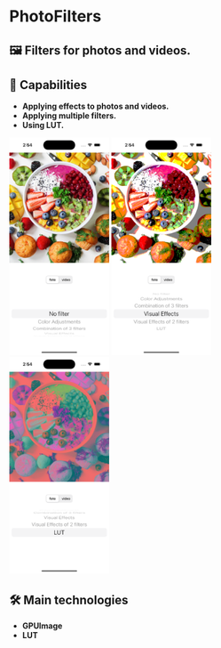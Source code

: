 # PhotoFilters

## 🖼️ Filters for photos and videos.

## 🚀 Capabilities

- **Applying effects to photos and videos.**
- **Applying multiple filters.**
- **Using LUT.**

<p>
 <img style="width: 180px;" src="https://github.com/NovikovaOlga/PhotoFilters/blob/main/screens/screen1.png">
 <img style="width: 180px;" src="https://github.com/NovikovaOlga/PhotoFilters/blob/main/screens/screen2.png">
 <img style="width: 180px;" src="https://github.com/NovikovaOlga/PhotoFilters/blob/main/screens/screen3.png">
<p>

## 🛠️ Main technologies
 - **GPUImage**
 - **LUT**


